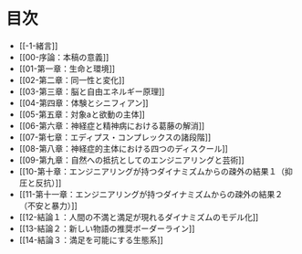 # 目次

- [[-1-緒言]]
- [[00-序論：本稿の意義]]
- [[01-第一章：生命と環境]]
- [[02-第二章：同一性と変化]]
- [[03-第三章：脳と自由エネルギー原理]]
- [[04-第四章：体験とシニフィアン]]
- [[05-第五章：対象aと欲動の主体]]
- [[06-第六章：神経症と精神病における葛藤の解消]]
- [[07-第七章：エディプス・コンプレックスの諸段階]]
- [[08-第八章：神経症的主体における四つのディスクール]]
- [[09-第九章：自然への抵抗としてのエンジニアリングと芸術]]
- [[10-第十章：エンジニアリングが持つダイナミズムからの疎外の結果１（抑圧と反抗）]]
- [[11-第十一章：エンジニアリングが持つダイナミズムからの疎外の結果２（不安と暴力）]]
- [[12-結論１：人間の不満と満足が現れるダイナミズムのモデル化]]
- [[13-結論２：新しい物語の推奨ボーダーライン]]
- [[14-結論３：満足を可能にする生態系]]
